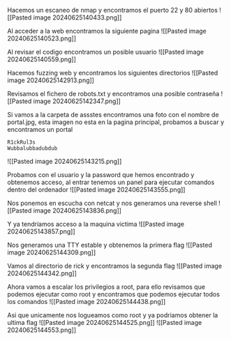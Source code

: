 Hacemos un escaneo de nmap y encontramos el puerto 22 y 80 abiertos
![[Pasted image 20240625140433.png]]

Al acceder a la web encontramos la siguiente pagina
![[Pasted image 20240625140523.png]]

Al revisar el codigo encontramos un posible usuario
![[Pasted image 20240625140559.png]]

Hacemos fuzzing web y encontramos los siguientes directorios
![[Pasted image 20240625142913.png]]

Revisamos el fichero de robots.txt y encontramos una posible contraseña
![[Pasted image 20240625142347.png]]

Si vamos a la carpeta de assstes encontramos una foto con el nombre de portal.jpg, esta imagen no esta en la pagina principal, probamos a buscar y encontramos un portal
```
R1ckRul3s
Wubbalubbadubdub
```
![[Pasted image 20240625143215.png]]

Probamos con el usuario y la password que hemos encontrado y obtenemos acceso, al entrar tenemos un panel para ejecutar comandos dentro del ordenador
![[Pasted image 20240625143555.png]]

Nos ponemos en escucha con netcat y nos generamos una reverse shell
![[Pasted image 20240625143836.png]]

Y ya tendríamos acceso a la maquina victima
![[Pasted image 20240625143857.png]]

Nos generamos una TTY estable y obtenemos la primera flag
![[Pasted image 20240625144309.png]]

Vamos al directorio de rick y encontramos la segunda flag
![[Pasted image 20240625144342.png]]

Ahora vamos a escalar los privilegios a root, para ello revisamos que podemos ejecutar como root y encontramos que podemos ejecutar todos los comandos
![[Pasted image 20240625144438.png]]

Asi que unicamente nos logueamos como root y ya podriamos obtener la ultima flag
![[Pasted image 20240625144525.png]]
![[Pasted image 20240625144553.png]]


